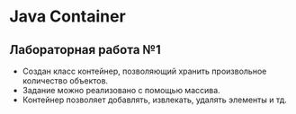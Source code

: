 # Java Container
## Лабораторная работа №1
- Создан класс контейнер, позволяющий хранить произвольное количество объектов. 
- Задание можно реализовано с помощью массива. 
- Контейнер позволяет добавлять, извлекать, удалять элементы и тд.
